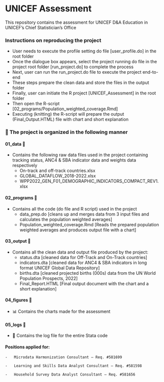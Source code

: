 # UNICEF Assessment

This repository contains the assessment for UNICEF D&A Education in UNICEF’s Chief Statistician’s Office

### Instructions on reproducing the project

-   User needs to execute the profile setting do file [user_profile.do] in the root folder
-   Once the dialogue box appears, select the project running do file in the project root folder [run_project.do] to complete the process
-   Next, user can run the run_project.do file to execute the project end-to-end
-   These steps prepare the clean data and store the files in the output folder
-   Finally, user can initiate the R project [UNICEF_Assessment] in the root folder
-   Then open the R-script [02_programs/Population_weighted_coverage.Rmd]
-   Executing (knitting) the R-script will prepare the output (Final_Output.HTML) file with chart and short explanation

### 📁 The project is organized in the following manner

#### 01_data 📁

-   Contains the following raw data files used in the project containing tracking status, ANC4 & SBA indicator data and weights data respectively
    -   On-track and off-track countries.xlsx
    -   GLOBAL_DATAFLOW_2018-2022.xlsx
    -   WPP2022_GEN_F01_DEMOGRAPHIC_INDICATORS_COMPACT_REV1.xlsx

#### 02_programs 📁

-   Contains all the code (do file and R script) used in the project
    -   data_prep.do [cleans up and merges data from 3 input files and calculates the population weighted averages]
    -   Population_weighted_coverage.Rmd [Reads the prepared population weighted averages and produces output file with a chart]

#### 03_output 📁

-   Contains all the clean data and output file produced by the project:
    -   status.dta [cleaned data for Off-Track and On-Track countries]
    -   indicators.dta [cleaned data for ANC4 & SBA indicators in long format UNICEF Global Data Repository]
    -   births.dta [cleaned projected births (000s) data from the UN World Population Prospects, 2022]
    -   Final_Report.HTML [Final output document with the chart and a short explanation]

#### 04_figures 📁

-   📊 Contains the charts made for the assessment

#### 05_logs 📁

-   📝 Contains the log file for the entire Stata code

#### Positions applied for:

```         
-   Microdata Harmonization Consultant – Req. #581699

-   Learning and Skills Data Analyst Consultant – Req. #581598

-   Household Survey Data Analyst Consultant – Req. #581656
```
